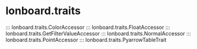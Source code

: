 # lonboard.traits

::: lonboard.traits.ColorAccessor
::: lonboard.traits.FloatAccessor
::: lonboard.traits.GetFilterValueAccessor
::: lonboard.traits.NormalAccessor
::: lonboard.traits.PointAccessor
::: lonboard.traits.PyarrowTableTrait
